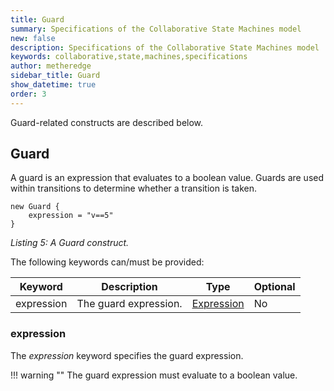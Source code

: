 ```yaml
---
title: Guard
summary: Specifications of the Collaborative State Machines model
new: false
description: Specifications of the Collaborative State Machines model
keywords: collaborative,state,machines,specifications
author: metheredge
sidebar_title: Guard
show_datetime: true
order: 3
---
```


Guard-related constructs are described below.

## Guard

A guard is an expression that evaluates to a boolean value. Guards are used within transitions to determine
whether a transition is taken.

```pkl
new Guard {
    expression = "v==5"
}
```

_Listing 5: A Guard construct._

The following keywords can/must be provided:

| **Keyword** | **Description**       | **Type** | **Optional**         |
| ----------- | --------------------- | -------- |----------------------|
| expression  | The guard expression. | [Expression](expression.md)   | No                   |

### expression

The _expression_ keyword specifies the guard expression.

!!! warning ""
    The guard expression must evaluate to a boolean value.

<script type="text/javascript" src="http://cdn.mathjax.org/mathjax/latest/MathJax.js?config=TeX-AMS-MML_HTMLorMML"></script>

<script type="text/x-mathjax-config">
    MathJax.Hub.Config({ tex2jax: {inlineMath: [['$', '$']]}, messageStyle: "none" });
</script>